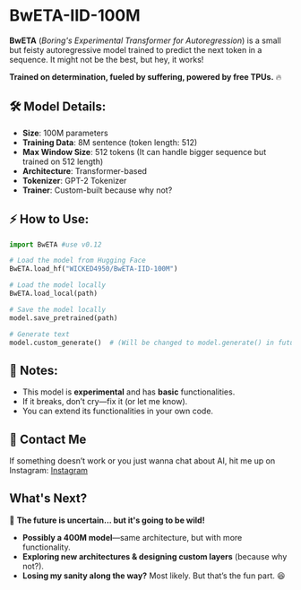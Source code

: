   # **BwETA-IID-100M**  
  **BwETA** (*Boring's Experimental Transformer for Autoregression*) is a small but feisty autoregressive model trained to predict the next token in a sequence. It might not be the best, but hey, it works!  
  
  **Trained on determination, fueled by suffering, powered by free TPUs.** 🔥  
  
  ## **🛠️ Model Details:**  
  - **Size**: 100M parameters  
  - **Training Data**: 8M sentence (token length: 512)  
  - **Max Window Size**: 512 tokens (It can handle bigger sequence but trained on 512 length)
  - **Architecture**: Transformer-based  
  - **Tokenizer**: GPT-2 Tokenizer  
  - **Trainer**: Custom-built because why not?  

  ## **⚡ How to Use:**  

  ```python
  import BwETA #use v0.12

  # Load the model from Hugging Face  
  BwETA.load_hf("WICKED4950/BwETA-IID-100M")

  # Load the model locally  
  BwETA.load_local(path)

  # Save the model locally  
  model.save_pretrained(path)

  # Generate text  
  model.custom_generate()  # (Will be changed to model.generate() in future updates)
  ```

  ## **📌 Notes:**  
  - This model is **experimental** and has **basic** functionalities.  
  - If it breaks, don’t cry—fix it (or let me know).  
  - You can extend its functionalities in your own code.  

  ## **📩 Contact Me**  
  If something doesn’t work or you just wanna chat about AI, hit me up on Instagram: [Instagram](https://www.instagram.com/boring._.wicked)  

  ## **What's Next?**  
  🚀 **The future is uncertain... but it's going to be wild!**  
  
  - **Possibly a 400M model**—same architecture, but with more functionality.  
  - **Exploring new architectures & designing custom layers** (because why not?).  
  - **Losing my sanity along the way?** Most likely. But that’s the fun part. 😆

